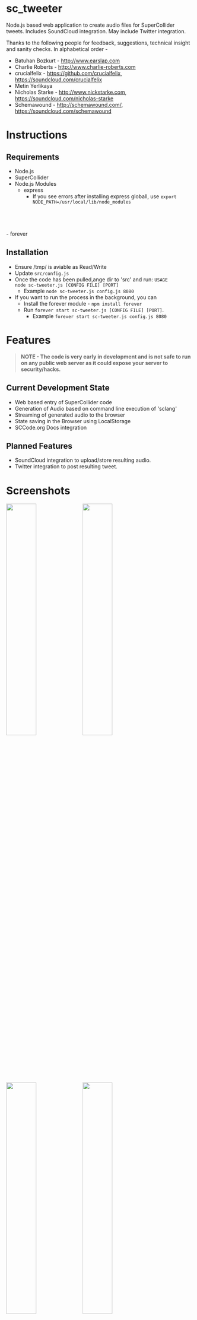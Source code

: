 sc_tweeter
=========

Node.js based web application to create audio files for SuperCollider tweets. Includes SoundCloud integration. May include Twitter integration.


Thanks to the following people for feedback, suggestions, technical insight and sanity checks. In alphabetical order -

- Batuhan Bozkurt - http://www.earslap.com
- Charlie Roberts - http://www.charlie-roberts.com
- crucialfelix - https://github.com/crucialfelix, https://soundcloud.com/crucialfelix
- Metin Yerlikaya
- Nicholas Starke - http://www.nickstarke.com, https://soundcloud.com/nicholas-starke
- Schemawound - http://schemawound.com/, https://soundcloud.com/schemawound


Instructions
=========

Requirements
---------
- Node.js
- SuperCollider
- Node.js Modules
	- express 
		- If you see errors after installing express globall, use <code>export NODE_PATH=/usr/local/lib/node_modules
</code>
	- forever


Installation
---------
- Ensure /tmp/ is aviable as Read/Write
- Update <code>src/config.js</code>
- Once the code has been pulled,ange dir to 'src' and run: <code>USAGE node sc-tweeter.js [CONFIG FILE] [PORT]</code>
	- Example <code>node sc-tweeter.js config.js 8080</code>
- If you want to run the process in the background, you can 
  - Install the forever module - <code>npm install forever</code>
  - Run <code>forever start sc-tweeter.js [CONFIG FILE] [PORT]</code>. 
  	- Example <code>forever start sc-tweeter.js config.js 8080</code>

Features
=========

> **NOTE - The code is very early in development and is not safe to run on any public web server as it could expose your server to security/hacks.**

Current Development State
---------

- Web based entry of SuperCollider code
- Generation of Audio based on command line execution of 'sclang'
- Streaming of generated audio to the browser
- State saving in the Browser using LocalStorage
- SCCode.org Docs integration

Planned Features
---------

- SoundCloud integration to upload/store resulting audio.
- Twitter integration to post resulting tweet.



Screenshots
=========

<img src="https://raw.github.com/dysf/sc_tweeter/master/docs/image_0.png" width="40%" />
<img src="https://raw.github.com/dysf/sc_tweeter/master/docs/image_1.png" width="40%" />
<img src="https://raw.github.com/dysf/sc_tweeter/master/docs/image_2.png" width="40%" />
<img src="https://raw.github.com/dysf/sc_tweeter/master/docs/image_3.png" width="40%" />
<img src="https://raw.github.com/dysf/sc_tweeter/master/docs/image_4.png" width="40%" />
<img src="https://raw.github.com/dysf/sc_tweeter/master/docs/image_5.png" width="40%" />
<img src="https://raw.github.com/dysf/sc_tweeter/master/docs/image_6.png" width="40%" />


Technical Notes
=========

Overview
---------

- The application allows a user to submit SuperCollider code via a form. 
- The submitted code is then inserted into a template that facilitates command line execution of SuperCollider (sclang) to generate audio.
- Audio is generated in 16bit 44.1kHz AIFF format.
- Via a post-redirect-get pattern, audio is streamed to the browser.

Codebase
---------

- src: The code base for the application
	- sc-tweeter.js: The main js file of the application
	- config.js: Template config file that should contain SoundCloud client keys, Log levels etc.
	- html: Publish html/js/css files accessible at http://server:port/
	- modules: Custom modules for the application that handle request routing, utils, SoundCloud API etc.
	- templates: Template SCD files used to generate SuperCollider code send to sclang
- examples: Sample SuperCollider code that is created, along with the resulting audio.
- test: Reference SuperCollider code that is used for standalone testing of SC integration. 
- leftovers: Experiments, abandoned ideas etc. that may be of interest.


